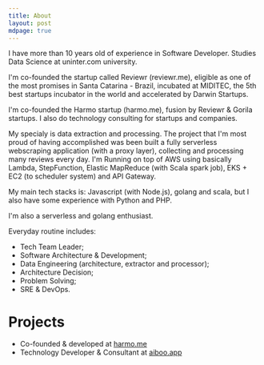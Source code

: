 ```yaml
---
title: About
layout: post
mdpage: true
---
```


I have more than 10 years old of experience in Software Developer. Studies Data Science at uninter.com university.

I'm co-founded the startup called Reviewr (reviewr.me), eligible as one of the most promises in Santa Catarina - Brazil, incubated at MIDITEC, the 5th best startups incubator in the world and accelerated by Darwin Startups.

I'm co-founded the Harmo startup (harmo.me), fusion by Reviewr & Gorila startups. I also do technology consulting for startups and companies.

My specialy is data extraction and processing. The project that I'm most proud of having accomplished was been built a fully serverless webscraping application (with a proxy layer), collecting and processing many reviews every day. I'm Running on top of AWS using basically Lambda, StepFunction, Elastic MapReduce (with Scala spark job), EKS + EC2 (to scheduler system) and API Gateway.

My main tech stacks is: Javascript (with Node.js), golang and scala, but I also have some experience with Python and PHP.

I'm also a serverless and golang enthusiast.

Everyday routine includes:

- Tech Team Leader;
- Software Architecture & Development;
- Data Engineering (architecture, extractor and processor);
- Architecture Decision;
- Problem Solving;
- SRE & DevOps.

# Projects

- Co-founded & developed at [harmo.me](https://harmo.me)
- Technology Developer & Consultant at [aiboo.app](https://aiboo.app/)